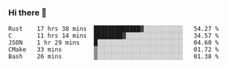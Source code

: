 ### Hi there 👋

<!--
**WShiBin/WShiBin** is a ✨ _special_ ✨ repository because its `README.md` (this file) appears on your GitHub profile.

Here are some ideas to get you started:

- 🔭 I’m currently working on ...
- 🌱 I’m currently learning ...
- 👯 I’m looking to collaborate on ...
- 🤔 I’m looking for help with ...
- 💬 Ask me about ...
- 📫 How to reach me: ...
- 😄 Pronouns: ...
- ⚡ Fun fact: ...
-->

<!--START_SECTION:waka-->
```text
Rust    17 hrs 38 mins  █████████████▓░░░░░░░░░░░   54.27 % 
C       11 hrs 14 mins  ████████▓░░░░░░░░░░░░░░░░   34.57 % 
JSON    1 hr 29 mins    █░░░░░░░░░░░░░░░░░░░░░░░░   04.60 % 
CMake   33 mins         ▒░░░░░░░░░░░░░░░░░░░░░░░░   01.72 % 
Bash    26 mins         ▒░░░░░░░░░░░░░░░░░░░░░░░░   01.38 % 
```
<!--END_SECTION:waka-->
